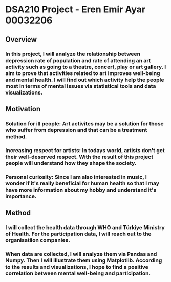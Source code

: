 # DSA210 Project - Eren Emir Ayar 00032206

## Overview

### In this project, I will analyze the relationship between depression rate of population and rate of attending an art activity such as going to a theatre, concert, play or art gallery. I aim to prove that activities related to art improves well-being and mental health. I will find out which activity help the people most in terms of mental issues via statistical tools and data visualizations.

## Motivation

### **Solution for ill people:** Art activites may be a solution for those who suffer from depression and that can be a treatment method.
### **Increasing respect for artists:** In todays world, artists don't get their well-deserved respect. With the result of this project people will understand how they shape the society.
### **Personal curiosity:** Since I am also interested in music, I wonder if it's really beneficial for human health so that I may have more information about my hobby and understand it's importance.

## Method

### I will collect the health data through WHO and Türkiye Ministry of Health. For the participation data, I will reach out to the organisatiion companies.

### When data are collected, I will analyze them via Pandas and Numpy. Then I will illustrate them using Matplotlib. According to the results and visualizations, I hope to find a positive correlation between mental well-being and participation.
